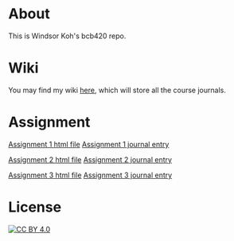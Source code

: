 # About
This is Windsor Koh's bcb420 repo. 

# Wiki
You may find my wiki [here](https://github.com/bcb420-2024/Koh_Windsor/wiki), which will store all the course journals.

# Assignment
[Assignment 1 html file](https://github.com/bcb420-2024/Koh_Windsor/blob/main/A1_KohWindsor.html) 
[Assignment 1 journal entry](https://github.com/bcb420-2024/Koh_Windsor/wiki/Assignment-1)

[Assignment 2 html file](https://github.com/bcb420-2024/Koh_Windsor/blob/main/A2_KohWindsor.html) 
[Assignment 2 journal entry](https://github.com/bcb420-2024/Koh_Windsor/wiki/Assignment-2)

[Assignment 3 html file](https://github.com/bcb420-2024/Koh_Windsor/blob/main/A3_KohWindsor.html) 
[Assignment 3 journal entry](https://github.com/bcb420-2024/Koh_Windsor/wiki/Assignment-3)

# License
[![CC BY 4.0](https://licensebuttons.net/l/by/4.0/88x31.png)](https://creativecommons.org/licenses/by/4.0/)
